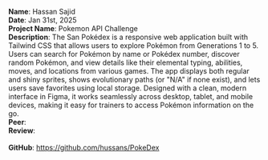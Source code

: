 **Name**: Hassan Sajid
<br/>
**Date**: Jan 31st, 2025
<br/>
**Project Name**: Pokemon API Challenge
<br/>
**Description**: The San Pokédex is a responsive web application built with Tailwind CSS that allows users to explore Pokémon from Generations 1 to 5. Users can search for Pokémon by name or Pokédex number, discover random Pokémon, and view details like their elemental typing, abilities, moves, and locations from various games. The app displays both regular and shiny sprites, shows evolutionary paths (or "N/A" if none exist), and lets users save favorites using local storage. Designed with a clean, modern interface in Figma, it works seamlessly across desktop, tablet, and mobile devices, making it easy for trainers to access Pokémon information on the go.
<br/>
**Peer**: 
<br/>
**Review**:
<br/>
<br/>
**GitHub**: https://github.com/hussans/PokeDex
